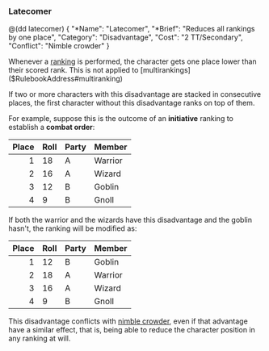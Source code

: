 ### Latecomer

@(dd latecomer)
{ 
  "*Name": "Latecomer",
  "*Brief": "Reduces all rankings by one place",
  "Category": "Disadvantage",
  "Cost": "2 TT/Secondary",
  "Conflict": "Nimble crowder"
}

Whenever a [ranking]($RulebookAddress#ranking) is performed, the character 
gets one place lower than their scored rank. This is not applied to
[multirankings]($RulebookAddress#multiranking)

If two or more characters with this disadvantage are stacked in consecutive places,
the first character without this disadvantage ranks on top of them.

For example, suppose this is the outcome of an **initiative** ranking to establish
a **combat order**:

| Place | Roll    | Party   | Member |
|------:|---------|---------|--------|
| 1     | 18      |  A      | Warrior|
| 2     | 16      |  A      | Wizard |
| 3     | 12      |  B      | Goblin |
| 4     | 9       |  B      | Gnoll  |

If both the warrior and the wizards have this disadvantage and the goblin hasn't,
the ranking will be modified as:

| Place | Roll    | Party   | Member |
|------:|---------|---------|--------|
| 1     | 12      |  B      | Goblin |
| 2     | 18      |  A      | Warrior|
| 3     | 16      |  A      | Wizard |
| 4     | 9       |  B      | Gnoll  |

This disadvantage conflicts with [nimble crowder](#nimble-crowder), even if that
advantage have a similar effect, that is, being able to reduce the character
position in any ranking at will.
